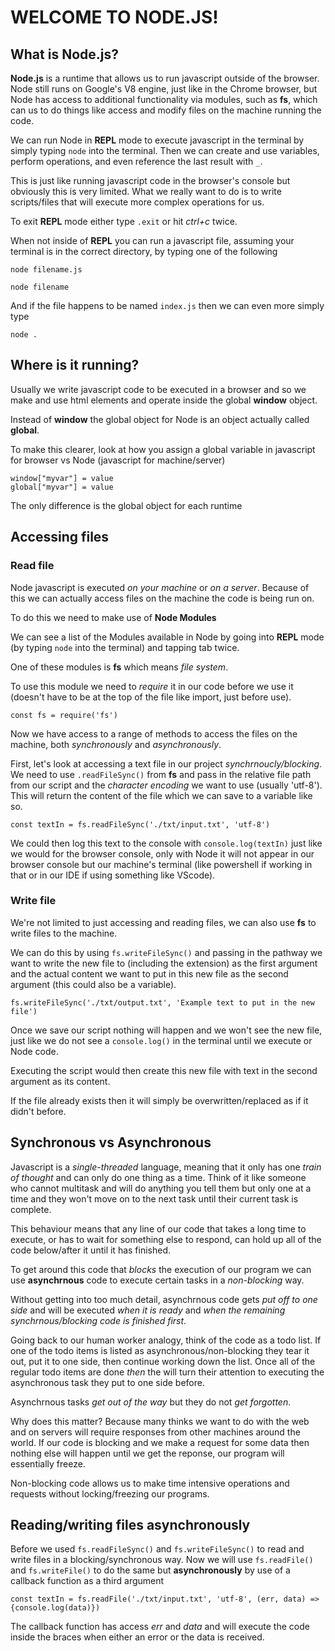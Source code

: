 <!-- # Markdown Cheatsheet

# H1

## H2

### H3 etc.

**bold text**

_Italicised_

> blockquote

1. Ordered list

- Unordered list

`code`

--- horizontal rule

[title](https://www.example.com) link

![alt text](image.jpg) image -->

# WELCOME TO NODE.JS!

## What is Node.js?

**Node.js** is a runtime that allows us to run javascript outside of the browser. Node still runs on Google's V8 engine, just like in the Chrome browser, but Node has access to additional functionality via modules, such as **fs**, which can us to do things like access and modify files on the machine running the code.

We can run Node in **REPL** mode to execute javascript in the terminal by simply typing `node` into the terminal. Then we can create and use variables, perform operations, and even reference the last result with `_`.

This is just like running javascript code in the browser's console but obviously this is very limited. What we really want to do is to write scripts/files that will execute more complex operations for us.

To exit **REPL** mode either type `.exit` or hit _ctrl+c_ twice.

When not inside of **REPL** you can run a javascript file, assuming your terminal is in the correct directory, by typing one of the following

```
node filename.js
```

```
node filename
```

And if the file happens to be named `index.js` then we can even more simply type

```
node .
```

## Where is it running?

Usually we write javascript code to be executed in a browser and so we make and use html elements and operate inside the global **window** object.

Instead of **window** the global object for Node is an object actually called **global**.

To make this clearer, look at how you assign a global variable in javascript for browser vs Node (javascript for machine/server)

```
window["myvar"] = value
global["myvar"] = value
```

The only difference is the global object for each runtime

## Accessing files

### Read file

Node javascript is executed _on your machine_ or _on a server_. Because of this we can actually access files on the machine the code is being run on.

To do this we need to make use of **Node Modules**

We can see a list of the Modules available in Node by going into **REPL** mode (by typing `node` into the terminal) and tapping tab twice.

One of these modules is **fs** which means _file system_.

To use this module we need to _require_ it in our code before we use it (doesn't have to be at the top of the file like import, just before use).

```
const fs = require('fs')
```

Now we have access to a range of methods to access the files on the machine, both _synchronously_ and _asynchronously_.

First, let's look at accessing a text file in our project _synchrnoucly/blocking_. We need to use `.readFileSync()` from **fs** and pass in the relative file path from our script and the _character encoding_ we want to use (usually 'utf-8'). This will return the content of the file which we can save to a variable like so.

```
const textIn = fs.readFileSync('./txt/input.txt', 'utf-8')
```

We could then log this text to the console with `console.log(textIn)` just like we would for the browser console, only with Node it will not appear in our browser console but our machine's terminal (like powershell if working in that or in our IDE if using something like VScode).

### Write file

We're not limited to just accessing and reading files, we can also use **fs** to write files to the machine.

We can do this by using `fs.writeFileSync()` and passing in the pathway we want to write the new file to (including the extension) as the first argument and the actual content we want to put in this new file as the second argument (this could also be a variable).

```
fs.writeFileSync('./txt/output.txt', 'Example text to put in the new file')
```

Once we save our script nothing will happen and we won't see the new file, just like we do not see a `console.log()` in the terminal until we execute or Node code.

Executing the script would then create this new file with text in the second argument as its content.

If the file already exists then it will simply be overwritten/replaced as if it didn't before.

## Synchronous vs Asynchronous

Javascript is a _single-threaded_ language, meaning that it only has one _train of thought_ and can only do one thing as a time. Think of it like someone who cannot multitask and will do anything you tell them but only one at a time and they won't move on to the next task until their current task is complete.

This behaviour means that any line of our code that takes a long time to execute, or has to wait for something else to respond, can hold up all of the code below/after it until it has finished.

To get around this code that _blocks_ the execution of our program we can use **asynchrnous** code to execute certain tasks in a _non-blocking_ way.

Without getting into too much detail, asynchrnous code gets _put off to one side_ and will be executed _when it is ready_ and _when the remaining synchrnous/blocking code is finished first_.

Going back to our human worker analogy, think of the code as a todo list. If one of the todo items is listed as asynchronous/non-blocking they tear it out, put it to one side, then continue working down the list. Once all of the regular todo items are done _then_ the will turn their attention to executing the asynchronous task they put to one side before.

Asynchrnous tasks _get out of the way_ but they do not _get forgotten_.

Why does this matter? Because many thinks we want to do with the web and on servers will require responses from other machines around the world. If our code is blocking and we make a request for some data then nothing else will happen until we get the reponse, our program will essentially freeze.

Non-blocking code allows us to make time intensive operations and requests without locking/freezing our programs.

## Reading/writing files asynchronously

Before we used `fs.readFileSync()` and `fs.writeFileSync()` to read and write files in a blocking/synchronous way. Now we will use `fs.readFile()` and `fs.writeFile()` to do the same but **asynchronously** by use of a callback function as a third argument

```
const textIn = fs.readFile('./txt/input.txt', 'utf-8', (err, data) => {console.log(data)})
```

The callback function has access _err_ and _data_ and will execute the code inside the braces when either an error or the data is received.
